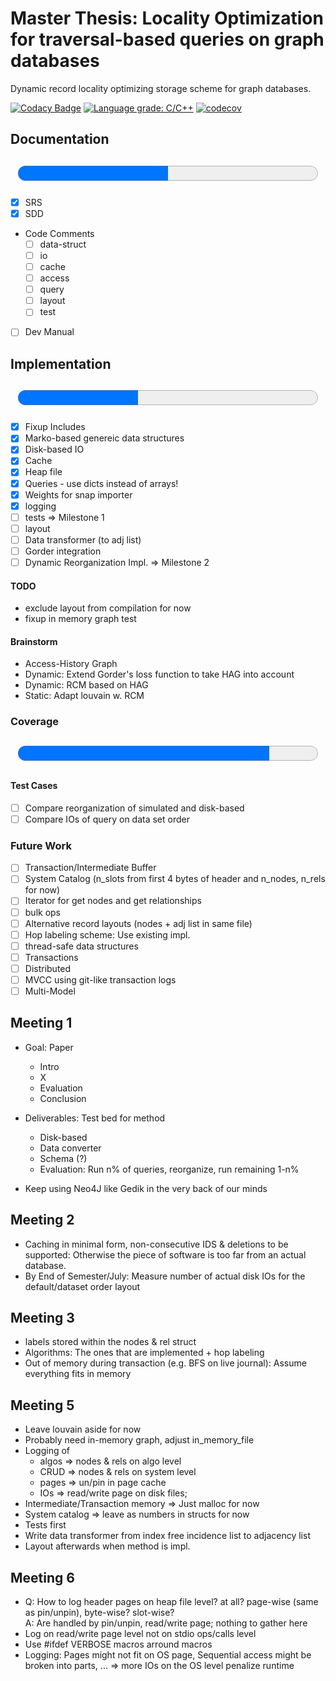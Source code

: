 # Master Thesis:  Locality Optimization for traversal-based queries on graph databases

Dynamic record locality optimizing storage scheme for graph databases.  

[![Codacy Badge](https://app.codacy.com/project/badge/Grade/db98dfa832514fecb1829fd2aab68728)](https://www.codacy.com/gh/SomeUserName1/master/dashboard?utm_source=github.com&amp;utm_medium=referral&amp;utm_content=SomeUserName1/master&amp;utm_campaign=Badge_Grade)  [![Language grade: C/C++](https://img.shields.io/lgtm/grade/cpp/g/SomeUserName1/master.svg?logo=lgtm&logoWidth=18)](https://lgtm.com/projects/g/SomeUserName1/master/context:cpp) [![codecov](https://codecov.io/gh/SomeUserName1/master/branch/main/graph/badge.svg?token=EHBWYZ8HYP)](https://codecov.io/gh/SomeUserName1/master)  

## Documentation 

<p style="text-align: center;"><font size="20"><progress id="write" value="2" max="4">Documentation</progress></font></p>

- [x] SRS
- [x] SDD
- Code Comments
    - [ ] data-struct
    - [ ] io
    - [ ] cache
    - [ ] access
    - [ ] query
    - [ ] layout
    - [ ] test
- [ ] Dev Manual


## Implementation
<p style="text-align: center;"><font size="20"><progress id="file" value="4" max="10">Implementation</progress></font></p>  

  - [x] Fixup Includes
  - [x] Marko-based genereic data structures
  - [x] Disk-based IO
  - [x] Cache
  - [x] Heap file
  - [x] Queries - use dicts instead of arrays!
  - [x] Weights for snap importer
  - [x] logging
  - [ ] tests
       => Milestone 1  
  - [ ] layout
  - [ ] Data transformer (to adj list)
  - [ ] Gorder integration
  - [ ] Dynamic Reorganization Impl.
        => Milestone 2

#### TODO
- exclude layout from compilation for now
- fixup in memory graph test

#### Brainstorm
  - Access-History Graph
  - Dynamic: Extend Gorder's loss function to take HAG into account
  - Dynamic: RCM based on HAG
  - Static: Adapt louvain w. RCM

### Coverage
<p style="text-align: center;"><font size="14"><progress id="file" value="1435" max="1710">Coverage</progress></font></p>  

#### Test Cases
  - [ ] Compare reorganization of simulated and disk-based
  - [ ] Compare IOs of query on data set order
  
### Future Work
  - [ ] Transaction/Intermediate Buffer
  - [ ] System Catalog (n\_slots from first 4 bytes of header and n\_nodes, n\_rels for now)
  - [ ] Iterator for get nodes and get relationships
  - [ ] bulk ops
  - [ ] Alternative record layouts (nodes + adj list in same file)
  - [ ] Hop labeling scheme: Use existing impl.
  - [ ] thread-safe data structures
  - [ ] Transactions
  - [ ] Distributed
  - [ ] MVCC using git-like transaction logs
  - [ ] Multi-Model

## Meeting 1
- Goal: Paper  
	- Intro
	- X
	- Evaluation
	- Conclusion
	
- Deliverables: Test bed for method
	+ Disk-based
	+ Data converter
	+ Schema (?)
	+ Evaluation: Run n% of queries, reorganize, run remaining 1-n%
	
- Keep using Neo4J like Gedik in the very back of our minds


## Meeting 2
- Caching in minimal form, non-consecutive IDS & deletions to be supported: 
    Otherwise the piece of software is too far from an actual database.
- By End of Semester/July: Measure number of actual disk IOs for the default/dataset order layout 

## Meeting 3
- labels stored within the nodes & rel struct
- Algorithms: The ones that are implemented + hop labeling
- Out of memory during transaction (e.g. BFS on live journal): Assume everything fits in memory

## Meeting 5 
- Leave louvain aside for now 
- Probably need in-memory graph, adjust in\_memory\_file
- Logging of 
    + algos => nodes & rels on algo level
    + CRUD => nodes & rels on system level
    + pages => un/pin in page cache
    + IOs => read/write page on disk files; 
- Intermediate/Transaction memory => Just malloc for now
- System catalog => leave as numbers in structs for now
- Tests first 
- Write data transformer from index free incidence list to adjacency list
- Layout afterwards when method is impl.

## Meeting 6
- Q: How to log header pages on heap file level? at all? page-wise (same as pin/unpin), byte-wise? slot-wise?  
  A: Are handled by pin/unpin, read/write page; nothing to gather here
- Log on read/write page level not on stdio ops/calls level
- Use #ifdef VERBOSE macros arround macros
- Logging: Pages might not fit on OS page, Sequential access might be broken into parts, ... => more IOs on the OS level penalize runtime
